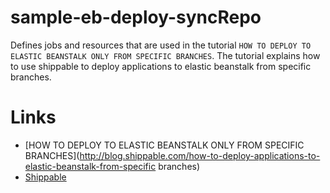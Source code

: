 # sample-eb-deploy-syncRepo

Defines jobs and resources that are used in the tutorial `HOW TO DEPLOY TO ELASTIC BEANSTALK ONLY FROM SPECIFIC BRANCHES`. The tutorial explains how to use shippable to deploy applications to elastic beanstalk from specific branches.

# Links
  - [HOW TO DEPLOY TO ELASTIC BEANSTALK ONLY FROM SPECIFIC BRANCHES](http://blog.shippable.com/how-to-deploy-applications-to-elastic-beanstalk-from-specific branches)
  - [Shippable](http://www.shippable.com)
